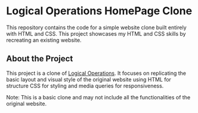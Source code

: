 # Logical Operations HomePage Clone

This repository contains the code for a simple website clone built entirely with HTML and CSS. 
This project showcases my HTML and CSS skills by recreating an existing website. 

## About the Project
This project is a clone of [Logical Operations](https://logicaloperations.com/). 
It focuses on replicating the basic layout and visual style of the original website using HTML for structure CSS for styling and media queries for responsiveness.

Note: This is a basic clone and may not include all the functionalities of the original website.
